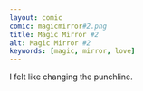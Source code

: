 ```yaml
---
layout: comic
comic: magicmirror#2.png
title: Magic Mirror #2
alt: Magic Mirror #2
keywords: [magic, mirror, love]
---
```


I felt like changing the punchline.